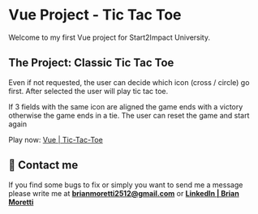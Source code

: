 # Vue Project - Tic Tac Toe

Welcome to my first Vue project for Start2Impact University.

## The Project: Classic Tic Tac Toe

Even if not requested, the user can decide which icon (cross / circle) go first.
After selected the user will play tic tac toe.

If 3 fields with the same icon are aligned the game ends with a victory otherwise the game ends in a tie.
The user can reset the game and start again

Play now: [Vue | Tic-Tac-Toe](https://tic-tac-toe-vue-project.netlify.app/)

## :incoming_envelope: Contact me

If you find some bugs to fix or simply you want to send me a message please write me at [**brianmoretti2512@gmail.com**](mailto:brianmoretti2512@gmail.com) or [**LinkedIn | Brian Moretti**](https://www.linkedin.com/in/brian-moretti/)
